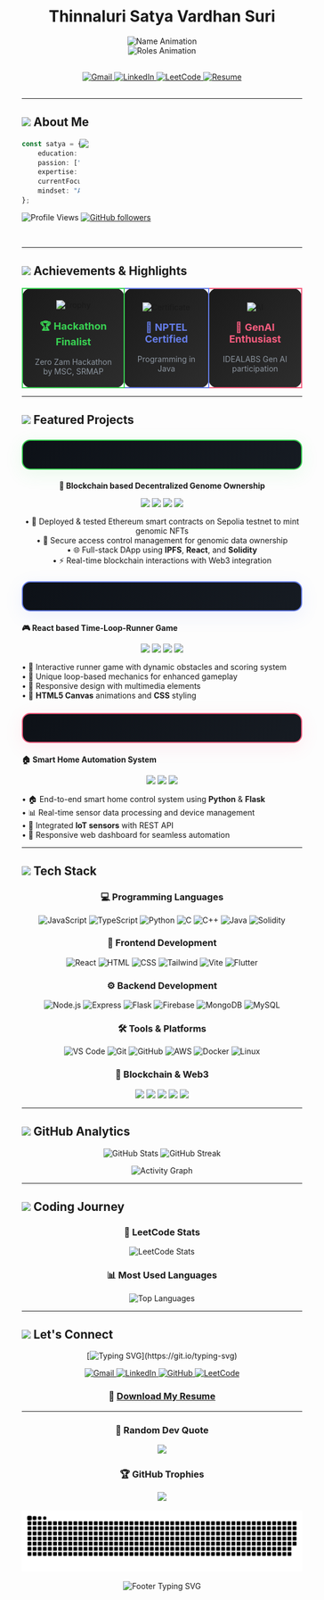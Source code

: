 # <div align="center">Thinnaluri Satya Vardhan Suri</div>

<div align="center">
  <img src="https://readme-typing-svg.demolab.com?font=JetBrains+Mono&size=45&duration=2000&pause=500&color=39D353&center=true&vCenter=true&width=900&height=70&lines=Thinnaluri+Satya+Vardhan+Suri" alt="Name Animation" />
</div>

<div align="center">
  <img src="https://readme-typing-svg.demolab.com?font=Fira+Code&size=22&duration=3000&pause=1000&color=667EEA&center=true&vCenter=true&width=800&height=100&lines=🎓+Passionate+CSE+Undergrad;💻+Full-Stack+%26+Blockchain+Developer;🚀+Tech+Explorer+%26+Innovator" alt="Roles Animation" />
</div>

<!-- Animated Social Links -->
<div align="center" style="margin: 30px 0;">
  <a href="mailto:satyavardhanthinnaluri@gmail.com">
    <img src="https://img.shields.io/badge/Gmail-D14836?style=for-the-badge&logo=gmail&logoColor=white&labelColor=1a1a1a" alt="Gmail" />
  </a>
  <a href="https://www.linkedin.com/in/satya-vardhan-28b1b4324/">
    <img src="https://img.shields.io/badge/LinkedIn-0077B5?style=for-the-badge&logo=linkedin&logoColor=white&labelColor=1a1a1a" alt="LinkedIn" />
  </a>
  <a href="https://leetcode.com/u/9BUiXDBILG/">
    <img src="https://img.shields.io/badge/LeetCode-FFA116?style=for-the-badge&logo=leetcode&logoColor=white&labelColor=1a1a1a" alt="LeetCode" />
  </a>
  <a href="https://github.com/satya-svt/certifications/blob/main/updated%20resume.pdf">
    <img src="https://img.shields.io/badge/Resume-4285F4?style=for-the-badge&logo=document&logoColor=white&labelColor=1a1a1a" alt="Resume" />
  </a>
</div>

---

## <img src="https://raw.githubusercontent.com/Tarikul-Islam-Anik/Animated-Fluent-Emojis/master/Emojis/People%20with%20professions/Man%20Technologist%20Medium%20Skin%20Tone.png" width="35"> About Me

<img align="right" src="https://user-images.githubusercontent.com/74038190/229223263-cf2e4b07-2615-4f87-9c38-e37600f8381a.gif" width="400">

```typescript
const satya = {
    education: "B.Tech CSE @ SRM University-AP",
    passion: ["Technology", "Innovation", "Problem Solving"],
    expertise: ["Algorithms", "System Design", "Full-Stack", "Blockchain"],
    currentFocus: "Building decentralized applications",
    mindset: "Always learning, always building! 🚀"
};
```

![Profile Views](https://komarev.com/ghpvc/?username=satya-svt&label=Profile%20Views&color=39d353&style=for-the-badge&labelColor=1a1a1a)
[![GitHub followers](https://img.shields.io/github/followers/satya-svt?label=Followers&style=for-the-badge&color=667eea&labelColor=1a1a1a)](https://github.com/satya-svt)

<br clear="right"/>

---

## <img src="https://raw.githubusercontent.com/Tarikul-Islam-Anik/Animated-Fluent-Emojis/master/Emojis/Objects/Trophy.png" width="35"> Achievements & Highlights

<div align="center">
  <table>
    <tr>
      <td align="center" style="border: 2px solid #39d353; border-radius: 15px; padding: 20px; background: linear-gradient(135deg, #1a1a1a 0%, #2d2d2d 100%); margin: 10px;">
        <img src="https://raw.githubusercontent.com/Tarikul-Islam-Anik/Animated-Fluent-Emojis/master/Emojis/Activities/Trophy.png" width="60" alt="Trophy"/>
        <br><br>
        <strong style="color: #39d353; font-size: 18px;">🏆 Hackathon Finalist</strong>
        <br><br>
        <span style="color: #8b949e;">Zero Zam Hackathon by MSC, SRMAP</span>
      </td>
      <td align="center" style="border: 2px solid #667eea; border-radius: 15px; padding: 20px; background: linear-gradient(135deg, #1a1a1a 0%, #2d2d2d 100%); margin: 10px;">
        <img src="https://raw.githubusercontent.com/Tarikul-Islam-Anik/Animated-Fluent-Emojis/master/Emojis/Objects/Page%20with%20Curl.png" width="60" alt="Certificate"/>
        <br><br>
        <strong style="color: #667eea; font-size: 18px;">📜 NPTEL Certified</strong>
        <br><br>
        <span style="color: #8b949e;">Programming in Java</span>
      </td>
      <td align="center" style="border: 2px solid #f85d7f; border-radius: 15px; padding: 20px; background: linear-gradient(135deg, #1a1a1a 0%, #2d2d2d 100%); margin: 10px;">
        <img src="https://raw.githubusercontent.com/Tarikul-Islam-Anik/Animated-Fluent-Emojis/master/Emojis/Objects/Robot.png" width="60" alt="AI"/>
        <br><br>
        <strong style="color: #f85d7f; font-size: 18px;">🤖 GenAI Enthusiast</strong>
        <br><br>
        <span style="color: #8b949e;">IDEALABS Gen AI participation</span>
      </td>
    </tr>
  </table>
</div>

---

## <img src="https://raw.githubusercontent.com/Tarikul-Islam-Anik/Animated-Fluent-Emojis/master/Emojis/Objects/Laptop.png" width="35"> Featured Projects

<div align="center">
  
### <div style="border: 2px solid #39d353; border-radius: 15px; padding: 25px; background: linear-gradient(135deg, #0d1117 0%, #161b22 100%); margin: 20px 0; box-shadow: 0 8px 32px rgba(57, 211, 83, 0.1);">
**🔗 Blockchain based Decentralized Genome Ownership**

<p align="center">
<img src="https://img.shields.io/badge/Ethereum-3C3C3D?style=for-the-badge&logo=ethereum&logoColor=white&labelColor=1a1a1a"/>
<img src="https://img.shields.io/badge/React-20232A?style=for-the-badge&logo=react&logoColor=61DAFB&labelColor=1a1a1a"/>
<img src="https://img.shields.io/badge/Solidity-363636?style=for-the-badge&logo=solidity&logoColor=white&labelColor=1a1a1a"/>
<img src="https://img.shields.io/badge/IPFS-65C2CB?style=for-the-badge&logo=ipfs&logoColor=white&labelColor=1a1a1a"/>
</p>

• 🎯 Deployed & tested Ethereum smart contracts on Sepolia testnet to mint genomic NFTs  
• 🔐 Secure access control management for genomic data ownership  
• 🌐 Full-stack DApp using **IPFS**, **React**, and **Solidity**  
• ⚡ Real-time blockchain interactions with Web3 integration

</div>

### <div style="border: 2px solid #667eea; border-radius: 15px; padding: 25px; background: linear-gradient(135deg, #0d1117 0%, #161b22 100%); margin: 20px 0; box-shadow: 0 8px 32px rgba(102, 126, 234, 0.1);">
**🎮 React based Time-Loop-Runner Game**

<p align="center">
<img src="https://img.shields.io/badge/React-20232A?style=for-the-badge&logo=react&logoColor=61DAFB&labelColor=1a1a1a"/>
<img src="https://img.shields.io/badge/JavaScript-F7DF1E?style=for-the-badge&logo=javascript&logoColor=black&labelColor=1a1a1a"/>
<img src="https://img.shields.io/badge/HTML5-E34F26?style=for-the-badge&logo=html5&logoColor=white&labelColor=1a1a1a"/>
<img src="https://img.shields.io/badge/CSS3-1572B6?style=for-the-badge&logo=css3&logoColor=white&labelColor=1a1a1a"/>
</p>

• 🎯 Interactive runner game with dynamic obstacles and scoring system  
• 🔄 Unique loop-based mechanics for enhanced gameplay  
• 📱 Responsive design with multimedia elements  
• 🎨 **HTML5 Canvas** animations and **CSS** styling

</div>

### <div style="border: 2px solid #f85d7f; border-radius: 15px; padding: 25px; background: linear-gradient(135deg, #0d1117 0%, #161b22 100%); margin: 20px 0; box-shadow: 0 8px 32px rgba(248, 93, 127, 0.1);">
**🏠 Smart Home Automation System**

<p align="center">
<img src="https://img.shields.io/badge/Python-3776AB?style=for-the-badge&logo=python&logoColor=white&labelColor=1a1a1a"/>
<img src="https://img.shields.io/badge/Flask-000000?style=for-the-badge&logo=flask&logoColor=white&labelColor=1a1a1a"/>
<img src="https://img.shields.io/badge/IoT-FF6B6B?style=for-the-badge&logo=iot&logoColor=white&labelColor=1a1a1a"/>
</p>

• 🏠 End-to-end smart home control system using **Python** & **Flask**  
• 📊 Real-time sensor data processing and device management  
• 🔌 Integrated **IoT sensors** with REST API  
• 📱 Responsive web dashboard for seamless automation

</div>

</div>

---

## <img src="https://raw.githubusercontent.com/Tarikul-Islam-Anik/Animated-Fluent-Emojis/master/Emojis/Objects/Hammer%20and%20Wrench.png" width="35"> Tech Stack

<div align="center">

### 💻 Programming Languages
<p>
<img src="https://skillicons.dev/icons?i=js" width="50" alt="JavaScript"/>
<img src="https://skillicons.dev/icons?i=ts" width="50" alt="TypeScript"/>
<img src="https://skillicons.dev/icons?i=python" width="50" alt="Python"/>
<img src="https://skillicons.dev/icons?i=c" width="50" alt="C"/>
<img src="https://skillicons.dev/icons?i=cpp" width="50" alt="C++"/>
<img src="https://skillicons.dev/icons?i=java" width="50" alt="Java"/>
<img src="https://skillicons.dev/icons?i=solidity" width="50" alt="Solidity"/>
</p>

### 🎨 Frontend Development
<p>
<img src="https://skillicons.dev/icons?i=react" width="50" alt="React"/>
<img src="https://skillicons.dev/icons?i=html" width="50" alt="HTML"/>
<img src="https://skillicons.dev/icons?i=css" width="50" alt="CSS"/>
<img src="https://skillicons.dev/icons?i=tailwind" width="50" alt="Tailwind"/>
<img src="https://skillicons.dev/icons?i=vite" width="50" alt="Vite"/>
<img src="https://skillicons.dev/icons?i=flutter" width="50" alt="Flutter"/>
</p>

### ⚙️ Backend Development
<p>
<img src="https://skillicons.dev/icons?i=nodejs" width="50" alt="Node.js"/>
<img src="https://skillicons.dev/icons?i=express" width="50" alt="Express"/>
<img src="https://skillicons.dev/icons?i=flask" width="50" alt="Flask"/>
<img src="https://skillicons.dev/icons?i=firebase" width="50" alt="Firebase"/>
<img src="https://skillicons.dev/icons?i=mongodb" width="50" alt="MongoDB"/>
<img src="https://skillicons.dev/icons?i=mysql" width="50" alt="MySQL"/>
</p>

### 🛠️ Tools & Platforms
<p>
<img src="https://skillicons.dev/icons?i=vscode" width="50" alt="VS Code"/>
<img src="https://skillicons.dev/icons?i=git" width="50" alt="Git"/>
<img src="https://skillicons.dev/icons?i=github" width="50" alt="GitHub"/>
<img src="https://skillicons.dev/icons?i=aws" width="50" alt="AWS"/>
<img src="https://skillicons.dev/icons?i=docker" width="50" alt="Docker"/>
<img src="https://skillicons.dev/icons?i=linux" width="50" alt="Linux"/>
</p>

### 🔗 Blockchain & Web3
<p>
<img src="https://img.shields.io/badge/Ethereum-3C3C3D?style=for-the-badge&logo=ethereum&logoColor=white&labelColor=1a1a1a"/>
<img src="https://img.shields.io/badge/Solidity-363636?style=for-the-badge&logo=solidity&logoColor=white&labelColor=1a1a1a"/>
<img src="https://img.shields.io/badge/Web3.js-F16822?style=for-the-badge&logo=web3dotjs&logoColor=white&labelColor=1a1a1a"/>
<img src="https://img.shields.io/badge/IPFS-65C2CB?style=for-the-badge&logo=ipfs&logoColor=white&labelColor=1a1a1a"/>
<img src="https://img.shields.io/badge/Metamask-F6851B?style=for-the-badge&logo=metamask&logoColor=white&labelColor=1a1a1a"/>
</p>

</div>

---

## <img src="https://raw.githubusercontent.com/Tarikul-Islam-Anik/Animated-Fluent-Emojis/master/Emojis/Objects/Bar%20Chart.png" width="35"> GitHub Analytics

<div align="center">
  
<img width="49%" src="https://github-readme-stats.vercel.app/api?username=satya-svt&show_icons=true&theme=tokyonight&hide_border=true&bg_color=0D1117&title_color=39D353&icon_color=F8D866&text_color=FFFFFF&ring_color=39D353" alt="GitHub Stats"/>
<img width="49%" src="https://github-readme-streak-stats.herokuapp.com/?user=satya-svt&theme=tokyonight&hide_border=true&background=0D1117&stroke=39D353&ring=39D353&fire=F8D866&currStreakLabel=FFFFFF" alt="GitHub Streak"/>

</div>

<div align="center">
  
![Activity Graph](https://github-readme-activity-graph.vercel.app/graph?username=satya-svt&theme=tokyo-night&hide_border=true&bg_color=0D1117&color=39D353&line=39D353&point=FFFFFF)

</div>

---

## <img src="https://raw.githubusercontent.com/Tarikul-Islam-Anik/Animated-Fluent-Emojis/master/Emojis/Objects/Brain.png" width="35"> Coding Journey

<div align="center">

### 🧠 LeetCode Stats
<img src="https://leetcard.jacoblin.cool/9BUiXDBILG?ext=heatmap&theme=dark&font=Fira%20Code" alt="LeetCode Stats" />

### 📊 Most Used Languages
<img src="https://github-readme-stats.vercel.app/api/top-langs/?username=satya-svt&layout=compact&theme=tokyonight&hide_border=true&bg_color=0D1117&title_color=39D353&text_color=FFFFFF" alt="Top Languages" />

</div>

---

## <img src="https://raw.githubusercontent.com/Tarikul-Islam-Anik/Animated-Fluent-Emojis/master/Emojis/Hand%20gestures/Waving%20Hand.png" width="35"> Let's Connect

<div align="center">

[![Typing SVG](https://readme-typing-svg.demolab.com?font=Fira+Code&size=20&duration=3000&pause=1000&color=39D353&center=true&vCenter=true&width=600&lines=Let's+collaborate+and+build+something+amazing!;Always+open+to+interesting+conversations;Feel+free+to+reach+out+anytime!)](https://git.io/typing-svg)

<p>
<a href="mailto:satyavardhanthinnaluri@gmail.com">
  <img src="https://img.shields.io/badge/Gmail-D14836?style=for-the-badge&logo=gmail&logoColor=white&labelColor=1a1a1a" alt="Gmail"/>
</a>
<a href="https://www.linkedin.com/in/satya-vardhan-28b1b4324/">
  <img src="https://img.shields.io/badge/LinkedIn-0077B5?style=for-the-badge&logo=linkedin&logoColor=white&labelColor=1a1a1a" alt="LinkedIn"/>
</a>
<a href="https://github.com/satya-svt">
  <img src="https://img.shields.io/badge/GitHub-100000?style=for-the-badge&logo=github&logoColor=white&labelColor=1a1a1a" alt="GitHub"/>
</a>
<a href="https://leetcode.com/u/9BUiXDBILG/">
  <img src="https://img.shields.io/badge/LeetCode-FFA116?style=for-the-badge&logo=leetcode&logoColor=white&labelColor=1a1a1a" alt="LeetCode"/>
</a>
</p>

### 📄 [Download My Resume](https://github.com/satya-svt/certifications/blob/main/updated%20resume.pdf)

</div>

---

<div align="center">

### 💭 Random Dev Quote
![](https://quotes-github-readme.vercel.app/api?type=horizontal&theme=tokyonight)

### 🏆 GitHub Trophies
![](https://github-profile-trophy.vercel.app/?username=satya-svt&theme=tokyonight&no-frame=true&no-bg=false&margin-w=4&column=7)

</div>

<!-- Dark Snake Animation -->
<div align="center">

![Snake animation](https://raw.githubusercontent.com/platane/platane/output/github-contribution-grid-snake-dark.svg)

</div>

<div align="center">

<img src="https://readme-typing-svg.demolab.com?font=Fira+Code&size=16&duration=4000&pause=1000&color=39D353&center=true&vCenter=true&width=600&lines=⭐+Thanks+for+visiting+my+profile!;💡+Star+my+repos+if+you+find+them+interesting;🚀+Let's+build+the+future+together!" alt="Footer Typing SVG" />

</div>
